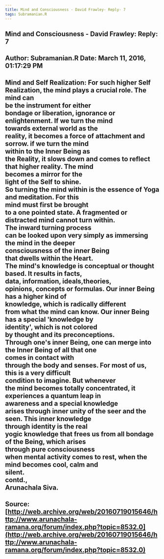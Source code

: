 ```yaml
--- 
title: Mind and Consciousness - David Frawley- Reply- 7   
tags: Subramanian.R  
---  
```

##  Mind and Consciousness - David Frawley: Reply: 7  
Author: Subramanian.R       Date: March 11, 2016, 01:17:29 PM  
---  
Mind and Self Realization: For such higher Self Realization, the mind plays a crucial role. The mind can  
be the instrument for either   
bondage or liberation, ignorance or enlightenment. If we turn the mind  
towards external world as the   
reality, it becomes a force of attachment and sorrow. if we turn the mind  
within to the Inner Being as   
the Reality, it slows down and comes to reflect that higher reality. The mind  
becomes a mirror for the   
light of the Self to shine.   
So turning the mind within is the essence of Yoga and meditation. For this  
mind must first be brought   
to a one pointed state. A fragmented or distracted mind cannot turn within.  
The inward turning process   
can be looked upon very simply as immersing the mind in the deeper  
consciousness of the inner Being   
that dwells within the Heart.   
The mind's knowledge is conceptual or thought based. It results in facts,  
data, information, ideals,theories,   
opinions, concepts or formulas. Our inner Being has a higher kind of  
knowledge, which is radically different   
from what the mind can know. Our inner Being has a special 'knowledge by  
identity', which is not colored   
by thought and its preconceptions.   
Through one's inner Being, one can merge into the Inner Being of all that one  
comes in contact with   
through the body and senses. For most of us, this is a very difficult  
condition to imagine. But whenever   
the mind becomes totally concentrated, it experiences a quantum leap in  
awareness and a special knowledge   
arises through inner unity of the seer and the seen. This inner knowledge  
through identity is the real   
yogic knowledge that frees us from all bondage of the Being, which arises  
through pure consciousness   
when mental activity comes to rest, when the mind becomes cool, calm and  
silent.   
contd.,   
Arunachala Siva.
 ---  
Source:[http://web.archive.org/web/20160719015646/http://www.arunachala-ramana.org/forum/index.php?topic=8532.0](http://web.archive.org/web/20160719015646/http://www.arunachala-ramana.org/forum/index.php?topic=8532.0)   
---  

